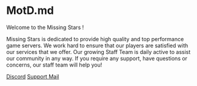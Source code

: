 # MotD.md
Welcome to the Missing Stars !

Missing Stars is dedicated to provide high quality and top performance game servers. We work hard to ensure that our players are satisfied with our services that we offer. Our growing Staff Team is daily active to assist our community in any way. If you require any support, have questions or concerns, our staff team will help you!

[Discord](https://discord.gg/missingstars)
[Support Mail](ms.missingstars@gmail.com)
